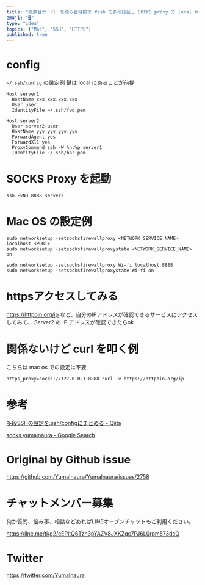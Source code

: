 ```yaml
---
title: "複数台サーバーを踏み台経由で #ssh で多段認証し SOCKS proxy で local から #https アクセスすることは可能なの"
emoji: "🖥"
type: "idea"
topics: ["Mac", "SSH", "HTTPS"]
published: true
---
```


# config 

`~/.ssh/config` の設定例
鍵は local にあることが前提

```
Host server1
  HostName xxx.xxx.xxx.xxx
  User user
  IdentityFile ~/.ssh/foo.pem

Host server2
  User server2-user
  HostName yyy.yyy.yyy.yyy
  ForwardAgent yes
  ForwardX11 yes
  ProxyCommand ssh -W %h:%p server1
  IdentityFile ~/.ssh/bar.pem
```

# SOCKS Proxy を起動

```
ssh -vND 8888 server2
```

# Mac OS の設定例

```
sudo networksetup -setsocksfirewallproxy <NETWORK_SERVICE_NAME> localhost <PORT>
sudo networksetup -setsocksfirewallproxystate <NETWORK_SERVICE_NAME> on
```

```
sudo networksetup -setsocksfirewallproxy Wi-fi localhost 8888
sudo networksetup -setsocksfirewallproxystate Wi-fi on
```

# httpsアクセスしてみる

https://httpbin.org/ip など、自分のIPアドレスが確認できるサービスにアクセスしてみて、 Server2 の IP アドレスが確認できたらok

# 関係ないけど curl を叩く例

こちらは mac os での設定は不要

```
https_proxy=socks://127.0.0.1:8888 curl -v https://httpbin.org/ip
```


# 参考

[多段SSHの設定を.ssh/configにまとめる - Qiita](https://qiita.com/ik-fib/items/12e4fab4478e360a82a1)

[socks yumainaura - Google Search](https://www.google.com/search?q=socks+yumainaura&oq=socks+yumainaura&aqs=chrome..69i57j69i60l3.2294j0j4&sourceid=chrome&ie=UTF-8)


# Original by Github issue

https://github.com/YumaInaura/YumaInaura/issues/2758








<!-- Update From Qiita API -->

# チャットメンバー募集


何か質問、悩み事、相談などあればLINEオープンチャットもご利用ください。

https://line.me/ti/g2/eEPltQ6Tzh3pYAZV8JXKZqc7PJ6L0rpm573dcQ





# Twitter


https://twitter.com/YumaInaura


<!-- Update From Qiita API -->


